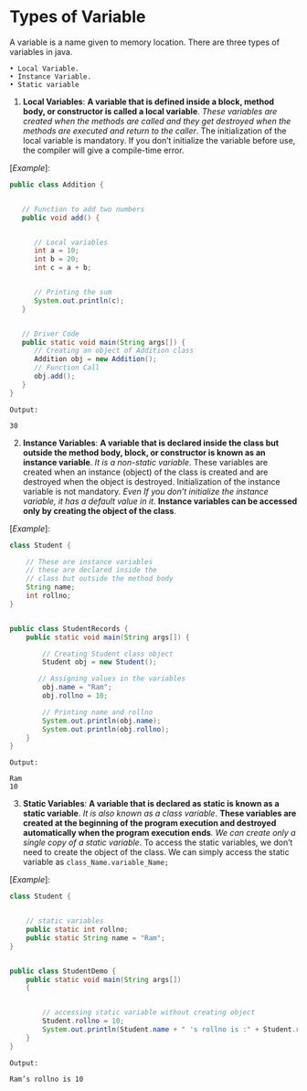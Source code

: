 # Types of Variable

A variable is a name given to memory location. There are three types of variables in java.

    • Local Variable.
    • Instance Variable.
    • Static variable
 

1. **Local Variables**: **A variable that is defined inside a block, method body, or constructor is called a local variable**. *These variables are created when the methods are called and they get destroyed when the methods are executed and return to the caller*. The initialization of the local variable is mandatory. If you don’t initialize the variable before use, the compiler will give a compile-time error.


[*Example*]:

```Java
public class Addition {


   // Function to add two numbers
   public void add() {


      // Local variables
      int a = 10;
      int b = 20;
      int c = a + b;


      // Printing the sum
      System.out.println(c);
   }


   // Driver Code
   public static void main(String args[]) {
      // Creating an object of Addition class
      Addition obj = new Addition();
      // Function Call
      obj.add();
   }
}
``` 

```
Output:

30
``` 


2. **Instance Variables**: **A variable that is declared inside the class but outside the method body, block, or constructor is known as an instance variable**. *It is a non-static variable*. These variables are created when an instance (object) of the class is created and are destroyed when the object is destroyed. Initialization of the instance variable is not mandatory. *Even If you don’t initialize the instance variable, it has a default value in it*. **Instance variables can be accessed only by creating the object of the class**.

[*Example*]:

```Java
class Student {

	// These are instance variables
	// these are declared inside the 
	// class but outside the method body
	String name;
	int rollno;
}


public class StudentRecords {
	public static void main(String args[]) {

      	// Creating Student class object
    	Student obj = new Student();

       // Assigning values in the variables
    	obj.name = "Ram";
    	obj.rollno = 10;

      	// Printing name and rollno
    	System.out.println(obj.name);
    	System.out.println(obj.rollno);
	}
}
``` 

```
Output:

Ram
10
``` 

3. **Static Variables**: **A variable that is declared as static is known as a static variable**. *It is also known as a class variable*. **These variables are created at the beginning of the program execution and destroyed automatically when the program execution ends**. *We can create only a single copy of a static variable*. To access the static variables, we don’t need to create the object of the class. We can simply access the static variable as `class_Name.variable_Name;`

[*Example*]:

```Java
class Student { 


	// static variables 
	public static int rollno; 
	public static String name = "Ram"; 
} 


public class StudentDemo { 
	public static void main(String args[]) 
	{ 


		// accessing static variable without creating object 
		Student.rollno = 10; 
		System.out.println(Student.name + " 's rollno is :" + Student.rollno); 
	} 
} 
```

```
Output:

Ram’s rollno is 10
``` 
